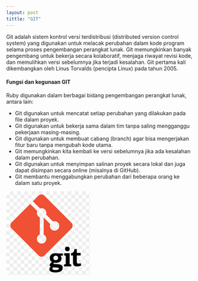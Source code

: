 ```yaml
---
layout: post
tittle: "GIT"
---
```


Git adalah sistem kontrol versi terdistribusi (distributed version control system) yang digunakan untuk melacak perubahan dalam kode program selama proses pengembangan perangkat lunak.
Git memungkinkan banyak pengembang untuk bekerja secara kolaboratif, menjaga riwayat revisi kode, dan memulihkan versi sebelumnya jika terjadi kesalahan.
Git pertama kali dikembangkan oleh Linus Torvalds (pencipta Linux) pada tahun 2005.
<h4>Fungsi dan kegunaan GIT</h4>
Ruby digunakan dalam berbagai bidang pengembangan perangkat lunak, antara lain:​
<ul type="disc">
    <li>Git digunakan untuk mencatat setiap perubahan yang dilakukan pada file dalam proyek.
</li>
    <li>Git digunakan untuk bekerja sama dalam tim tanpa saling mengganggu pekerjaan masing-masing.
</li>
    <li>Git digunakan untuk membuat cabang (branch) agar bisa mengerjakan fitur baru tanpa mengubah kode utama.</li>
    <li>Git memungkinkan kita kembali ke versi sebelumnya jika ada kesalahan dalam perubahan.​</li>
    <li>Git digunakan untuk menyimpan salinan proyek secara lokal dan juga dapat disimpan secara online (misalnya di GitHub).
</li>
     <li>Git membantu menggabungkan perubahan dari beberapa orang ke dalam satu proyek.</li>
</ul>

![HTML Link dan Lists](/assets/images/gambar-10.png)

